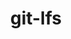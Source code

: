 ---
title: "git-lfs"
layout: cache
categories: [package, develop]
meta: {"compilers": ["none"], "num_specs": 15, "num_specs_by_stack": {"hep": 15, "root": 15}, "oss": ["ubuntu22.04"], "platforms": ["linux"], "stacks": ["hep", "root"], "targets": ["x86_64_v3"], "versions": ["3.5.1"]}
spec_details: [{"compiler": "none", "hash": "367h7tya2t2cvwv2gx766g2jcs2jvc2d", "os": "ubuntu22.04", "platform": "linux", "size": "-", "stacks": ["hep", "root"], "target": "x86_64_v3", "variants": ["build_system=makefile"], "versions": ["3.5.1"]}, {"compiler": "none", "hash": "3iartw762coyagcfgbnztq4n6vyo2iof", "os": "ubuntu22.04", "platform": "linux", "size": "-", "stacks": ["hep", "root"], "target": "x86_64_v3", "variants": ["build_system=makefile"], "versions": ["3.5.1"]}, {"compiler": "none", "hash": "6qgtcdfbhgndowhql7g5cu3jol35di7j", "os": "ubuntu22.04", "platform": "linux", "size": "-", "stacks": ["hep", "root"], "target": "x86_64_v3", "variants": ["build_system=makefile"], "versions": ["3.5.1"]}, {"compiler": "none", "hash": "7euwe6oscvvmgsm7sdibr722kbneclir", "os": "ubuntu22.04", "platform": "linux", "size": "-", "stacks": ["hep", "root"], "target": "x86_64_v3", "variants": ["build_system=makefile"], "versions": ["3.5.1"]}, {"compiler": "none", "hash": "edku5lmolz6ek7iaoqabfu6sykkvfmpt", "os": "ubuntu22.04", "platform": "linux", "size": "-", "stacks": ["hep", "root"], "target": "x86_64_v3", "variants": ["build_system=makefile"], "versions": ["3.5.1"]}, {"compiler": "none", "hash": "fzo2yw5bne6wrwttwarit3y4sfavmx4q", "os": "ubuntu22.04", "platform": "linux", "size": "-", "stacks": ["hep", "root"], "target": "x86_64_v3", "variants": ["build_system=makefile"], "versions": ["3.5.1"]}, {"compiler": "none", "hash": "h7urls4a3m5xshv2f2llzqzkzrjmngop", "os": "ubuntu22.04", "platform": "linux", "size": "-", "stacks": ["hep", "root"], "target": "x86_64_v3", "variants": ["build_system=makefile"], "versions": ["3.5.1"]}, {"compiler": "none", "hash": "lv5jplxaoyf3prmc4p53ajkxamb2hrdu", "os": "ubuntu22.04", "platform": "linux", "size": "-", "stacks": ["hep", "root"], "target": "x86_64_v3", "variants": ["build_system=makefile"], "versions": ["3.5.1"]}, {"compiler": "none", "hash": "nkfsqhpycakjrhdrxncu73ftaqjjnmlh", "os": "ubuntu22.04", "platform": "linux", "size": "-", "stacks": ["hep", "root"], "target": "x86_64_v3", "variants": ["build_system=makefile"], "versions": ["3.5.1"]}, {"compiler": "none", "hash": "q7lbmh5pmgxzoadlwirxzs7lq3az36t6", "os": "ubuntu22.04", "platform": "linux", "size": "-", "stacks": ["hep", "root"], "target": "x86_64_v3", "variants": ["build_system=makefile"], "versions": ["3.5.1"]}, {"compiler": "none", "hash": "v5z33t5n4cs4d5mvs3sjnynblcg2wgt5", "os": "ubuntu22.04", "platform": "linux", "size": "-", "stacks": ["hep", "root"], "target": "x86_64_v3", "variants": ["build_system=makefile"], "versions": ["3.5.1"]}, {"compiler": "none", "hash": "y5f3mlmb4rjubdxoffxwdvslq7mnz2en", "os": "ubuntu22.04", "platform": "linux", "size": "-", "stacks": ["hep", "root"], "target": "x86_64_v3", "variants": ["build_system=makefile"], "versions": ["3.5.1"]}, {"compiler": "none", "hash": "yaswpddvqabu2o7x42ll7z5rabdaywam", "os": "ubuntu22.04", "platform": "linux", "size": "-", "stacks": ["hep", "root"], "target": "x86_64_v3", "variants": ["build_system=makefile"], "versions": ["3.5.1"]}, {"compiler": "none", "hash": "z6srcwquah7eoii33yvpaekyauubqeyj", "os": "ubuntu22.04", "platform": "linux", "size": "-", "stacks": ["hep", "root"], "target": "x86_64_v3", "variants": ["build_system=makefile"], "versions": ["3.5.1"]}, {"compiler": "none", "hash": "zujicjwjemkngfpduscunqpfeojaghfc", "os": "ubuntu22.04", "platform": "linux", "size": "-", "stacks": ["hep", "root"], "target": "x86_64_v3", "variants": ["build_system=makefile"], "versions": ["3.5.1"]}]
---